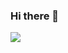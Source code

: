 ### Hi there 👋

<img src="https://capsule-render.vercel.app/api?type=wave&color=auto&height=300&section=header&text=HyunKyu%20Lee&fontSize=90" />
<!--
**HyunKyuLEEEE/HyunKyuLEEEE** is a ✨ _special_ ✨ repository because its `README.md` (this file) appears on your GitHub profile.

Here are some ideas to get you started:

- 🔭 I’m currently working on ...
- 🌱 I’m currently learning ...
- 👯 I’m looking to collaborate on ...
- 🤔 I’m looking for help with ...
- 💬 Ask me about ...
- 📫 How to reach me: ...
- 😄 Pronouns: ...
- ⚡ Fun fact: ...
-->

